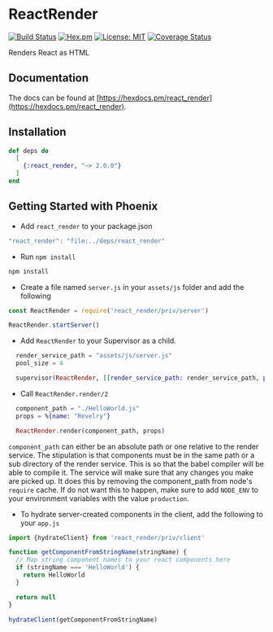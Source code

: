 # ReactRender

[![Build Status](https://travis-ci.org/revelrylabs/elixir_react_render.svg?branch=master)](https://travis-ci.org/revelrylabs/elixir_react_render)
[![Hex.pm](https://img.shields.io/hexpm/dt/react_render.svg)](https://hex.pm/packages/react_render)
[![License: MIT](https://img.shields.io/badge/License-MIT-yellow.svg)](https://opensource.org/licenses/MIT)
[![Coverage Status](https://coveralls.io/repos/github/revelrylabs/elixir_react_render/badge.svg)](https://coveralls.io/github/revelrylabs/elixir_react_render)

Renders React as HTML

## Documentation

The docs can
be found at [https://hexdocs.pm/react_render](https://hexdocs.pm/react_render).

## Installation

```elixir
def deps do
  [
    {:react_render, "~> 2.0.0"}
  ]
end
```

## Getting Started with Phoenix

- Add `react_render` to your package.json

```js
"react_render": "file:../deps/react_render"
```

- Run `npm install`

```bash
npm install
```

- Create a file named `server.js` in your `assets/js` folder and add the following

```js
const ReactRender = require('react_render/priv/server')

ReactRender.startServer()
```

- Add `ReactRender` to your Supervisor as a child.

```elixir
  render_service_path = "assets/js/server.js"
  pool_size = 4

  supervisor(ReactRender, [[render_service_path: render_service_path, pool_size: 4]])
```

- Call `ReactRender.render/2`

```elixir
  component_path = "./HelloWorld.js"
  props = %{name: "Revelry"}

  ReactRender.render(component_path, props)
```

`component_path` can either be an absolute path or one relative to the render service. The stipulation is that components must be in the same path or a sub directory of the render service. This is so that the babel compiler will be able to compile it. The service will make sure that any changes you make are picked up. It does this by removing the component_path from node's `require` cache. If do not want this to happen, make sure to add `NODE_ENV` to your environment variables with the value `production`.

- To hydrate server-created components in the client, add the following to your `app.js`

```js
import {hydrateClient} from 'react_render/priv/client'

function getComponentFromStringName(stringName) {
  // Map string component names to your react components here
  if (stringName === 'HelloWorld') {
    return HelloWorld
  }

  return null
}

hydrateClient(getComponentFromStringName)
```

